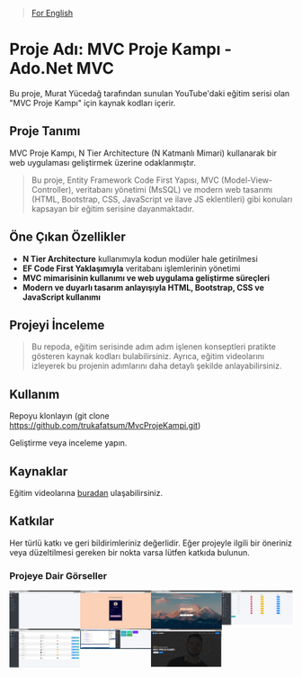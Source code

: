 >[For English](https://github.com/trukafatsum/MvcProjeKampi/blob/master/README_EN.md)

# Proje Adı: MVC Proje Kampı - Ado.Net MVC
Bu proje, Murat Yücedağ tarafından sunulan YouTube'daki eğitim serisi olan "MVC Proje Kampı" için kaynak kodları içerir.


## Proje Tanımı
MVC Proje Kampı, N Tier Architecture (N Katmanlı Mimari) kullanarak bir web uygulaması geliştirmek üzerine odaklanmıştır. 

> Bu proje, Entity Framework Code First Yapısı, MVC (Model-View-Controller), veritabanı yönetimi (MsSQL) ve modern web tasarımı (HTML, Bootstrap, CSS, JavaScript ve ilave JS eklentileri) gibi konuları kapsayan bir eğitim serisine dayanmaktadır.


## Öne Çıkan Özellikler
* **N Tier Architecture** kullanımıyla kodun modüler hale getirilmesi
* **EF Code First Yaklaşımıyla** veritabanı işlemlerinin yönetimi
* **MVC mimarisinin kullanımı ve web uygulama geliştirme süreçleri**
* **Modern ve duyarlı tasarım anlayışıyla HTML, Bootstrap, CSS ve JavaScript kullanımı**


## Projeyi İnceleme
> Bu repoda, eğitim serisinde adım adım işlenen konseptleri pratikte gösteren kaynak kodları bulabilirsiniz. 
Ayrıca, eğitim videolarını izleyerek bu projenin adımlarını daha detaylı şekilde anlayabilirsiniz.


## Kullanım
Repoyu klonlayın (git clone https://github.com/trukafatsum/MvcProjeKampi.git)

Geliştirme veya inceleme yapın.


## Kaynaklar
Eğitim videolarına [buradan](https://www.youtube.com/playlist?list=PLKnjBHu2xXNNQJehhCg--CzQQMHXTsFAb) ulaşabilirsiniz.


## Katkılar
Her türlü katkı ve geri bildirimleriniz değerlidir. Eğer projeyle ilgili bir öneriniz veya düzeltilmesi gereken bir nokta varsa lütfen katkıda bulunun.

### Projeye Dair Görseller

<img src= "https://raw.githubusercontent.com/trukafatsum/MvcProjeKampi/master/sozlukEkrani.png" align=left width=25% />

<img src= "https://raw.githubusercontent.com/trukafatsum/MvcProjeKampi/master/adminGirisi.png" align=left width=25% />

<img src= "https://raw.githubusercontent.com/trukafatsum/MvcProjeKampi/master/yazarGirisi.png" align=left width=25% />

<img src= "https://raw.githubusercontent.com/trukafatsum/MvcProjeKampi/master/adminPaneli.png" align=left width=25% />

<img src= "https://raw.githubusercontent.com/trukafatsum/MvcProjeKampi/master/yazarPaneli.png" align=left width=25% />

<img src= "https://raw.githubusercontent.com/trukafatsum/MvcProjeKampi/master/Istatistik.png" align=left width=25% />

<img src= "https://raw.githubusercontent.com/trukafatsum/MvcProjeKampi/master/Vitrin.png" align=left width=25% />
